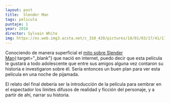```yaml
---
layout: post
title:  Slender Man
tags: pelicula
puntaje: 1
year: 2018
director: Sylvain White
img: https://es.web.img3.acsta.net/c_310_420/pictures/18/01/03/17/41/1781978.jpg
---
```


Conociendo de manera superficial el [mito sobre Slender Man](https://es.wikipedia.org/wiki/Slender_Man){:target="_blank"} que nació en internet, puedo decir que esta película le gustará a todo adolescente que entre sus amigos alguna vez contaron su historia e investigaron sobre él. Sería entonces un buen plan para ver esta película en una noche de pijamada.

El relato del final debería ser la introducción de la película para sembrar en el espectador los limites difusos de realidad y ficción del personaje, y a partir de ahí, narrar su historia.

